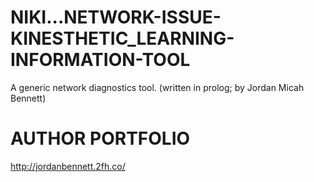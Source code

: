 # NIKI...NETWORK-ISSUE-KINESTHETIC_LEARNING-INFORMATION-TOOL
A generic network diagnostics tool. (written in prolog; by Jordan Micah Bennett)


AUTHOR PORTFOLIO
============================================
http://jordanbennett.2fh.co/
